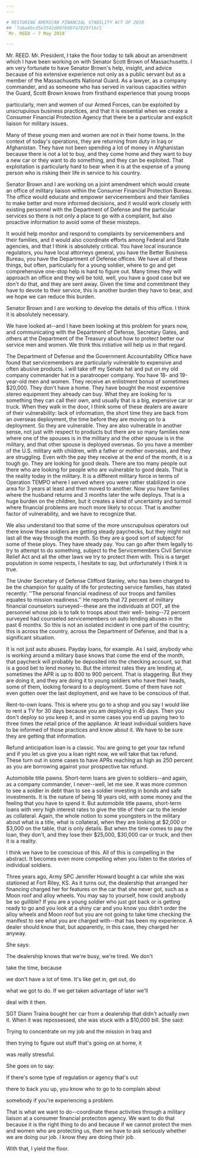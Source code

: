 ```yaml
---
---

# RESTORING AMERICAN FINANCIAL STABILITY ACT OF 2010
## `7aba4bcd5e5542d0976007a7829f16c1`
`Mr. REED — 7 May 2010`

---
```



Mr. REED. Mr. President, I take the floor today to talk about an 
amendment which I have been working on with Senator Scott Brown of 
Massachusetts. I am very fortunate to have Senator Brown's help, 
insight, and advice because of his extensive experience not only as a 
public servant but as a member of the Massachusetts National Guard. As 
a lawyer, as a company commander, and as someone who has served in 
various capacities within the Guard, Scott Brown knows from firsthand 
experience that young troops


particularly, men and women of our Armed Forces, can be exploited by 
unscrupulous business practices, and that it is essential when we 
create a Consumer Financial Protection Agency that there be a 
particular and explicit liaison for military issues.

Many of these young men and women are not in their home towns. In the 
context of today's operations, they are returning from duty in Iraq or 
Afghanistan. They have not been spending a lot of money in Afghanistan 
because there is not a lot to buy, and they come home and they want to 
buy a new car or they want to do something, and they can be exploited. 
That exploitation is particularly hard to bear when it is at the 
expense of a young person who is risking their life in service to his 
country.

Senator Brown and I are working on a joint amendment which would 
create an office of military liaison within the Consumer Financial 
Protection Bureau. The office would educate and empower servicemembers 
and their families to make better and more informed decisions, and it 
would work closely with existing personnel with the Department of 
Defense and the particular services so there is not only a place to go 
with a complaint, but also proactive information to avoid some of these 
missteps.

It would help monitor and respond to complaints by servicemembers and 
their families, and it would also coordinate efforts among Federal and 
State agencies, and that I think is absolutely critical. You have local 
insurance regulators, you have local attorneys general, you have the 
Better Business Bureau, you have the Department of Defense offices. We 
have all of these things, but often, particularly for a young soldier, 
where to go and get comprehensive one-stop help is hard to figure out. 
Many times they will approach an office and they will be told, well, 
you have a good case but we don't do that, and they are sent away. 
Given the time and commitment they have to devote to their service, 
this is another burden they have to bear, and we hope we can reduce 
this burden.

Senator Brown and I are working to develop the details of this 
office. I think it is absolutely necessary.

We have looked at--and I have been looking at this problem for years 
now, and communicating with the Department of Defense, Secretary Gates, 
and others at the Department of the Treasury about how to protect 
better our service men and women. We think this initiative will help us 
in that regard.

The Department of Defense and the Government Accountability Office 
have found that servicemembers are particularly vulnerable to expensive 
and often abusive products. I will take off my Senate hat and put on my 
old company commander hat in a paratrooper company. You have 18- and 
19-year-old men and women. They receive an enlistment bonus of 
sometimes $20,000. They don't have a home. They have bought the most 
expensive stereo equipment they already can buy. What they are looking 
for is something they can call their own, and usually that is a big, 
expensive car or truck. When they walk in the door, I think some of 
these dealers are aware of their vulnerability: lack of information, 
the short time they are back from an overseas deployment, the time 
before they are moving on to a deployment. So they are vulnerable. They 
are also vulnerable in another sense, not just with respect to products 
but there are so many families now where one of the spouses is in the 
military and the other spouse is in the military, and that other spouse 
is deployed overseas. So you have a member of the U.S. military with 
children, with a father or mother overseas, and they are struggling. 
Even with the pay they receive at the end of the month, it is a tough 
go. They are looking for good deals. There are too many people out 
there who are looking for people who are vulnerable to good deals. That 
is the reality today in the military. It is a different military force 
in terms of Operation TEMPO where I served where you were rather 
stabilized in one area for 3 years at least and then moved to another. 
Now you have families where the husband returns and 3 months later the 
wife deploys. That is a huge burden on the children, but it creates a 
kind of uncertainty and turmoil where financial problems are much more 
likely to occur. That is another factor of vulnerability, and we have 
to recognize that.

We also understand too that some of the more unscrupulous operators 
out there know these soldiers are getting steady paychecks, but they 
might not last all the way through the month. So they are a good sort 
of subject for some of these ploys. They have steady pay. You can go 
after them legally to try to attempt to do something, subject to the 
Servicemembers Civil Service Relief Act and all the other laws we try 
to protect them with. This is a target population in some respects, I 
hesitate to say, but unfortunately I think it is true.

The Under Secretary of Defense Clifford Stanley, who has been charged 
to be the champion for quality of life for protecting service families, 
has stated recently: ''The personal financial readiness of our troops 
and families equates to mission readiness.'' He reports that 72 percent 
of military financial counselors surveyed--these are the individuals at 
DOT, all the personnel whose job is to talk to troops about their well-
being--72 percent surveyed had counseled servicemembers on auto lending 
abuses in the past 6 months. So this is not an isolated incident in one 
part of the country; this is across the country, across the Department 
of Defense, and that is a significant situation.

It is not just auto abuses. Payday loans, for example. As I said, 
anybody who is working around a military base knows that come the end 
of the month, that paycheck will probably be deposited into the 
checking account, so that is a good bet to lend money to. But the 
interest rates they are lending at, sometimes the APR is up to 800 to 
900 percent. That is staggering. But they are doing it, and they are 
doing it to young soldiers who have their heads, some of them, looking 
forward to a deployment. Some of them have not even gotten over the 
last deployment, and we have to be conscious of that.

Rent-to-own loans. This is where you go to a shop and you say I would 
like to rent a TV for 30 days because you am deploying in 45 days. Then 
you don't deploy so you keep it, and in some cases you end up paying 
two to three times the retail price of the appliance. At least 
individual soldiers have to be informed of those practices and know 
about it. We have to be sure they are getting that information.

Refund anticipation loan is a classic. You are going to get your tax 
refund and if you let us give you a loan right now, we will take that 
tax refund. These turn out in some cases to have APRs reaching as high 
as 250 percent as you are borrowing against your prospective tax 
refund.

Automobile title pawns. Short-term loans are given to soldiers--and 
again, as a company commander, I never--well, let me see. It was more 
common to see a soldier in debt than to see a soldier investing in 
bonds and safe investments. It is the nature of being 18 years old, 
with some money and the feeling that you have to spend it. But 
automobile title pawns, short-term loans with very high interest rates 
to give the title of their car to the lender as collateral. Again, the 
whole notion to some youngsters in the military about what is a title, 
what is collateral, when they are looking at $2,000 or $3,000 on the 
table, that is only details. But when the time comes to pay the loan, 
they don't, and they lose their $25,000, $30,000 car or truck, and then 
it is a reality.

I think we have to be conscious of this. All of this is compelling in 
the abstract. It becomes even more compelling when you listen to the 
stories of individual soldiers.

Three years ago, Army SPC Jennifer Howard bought a car while she was 
stationed at Fort Riley, KS. As it turns out, the dealership that 
arranged her financing charged her for features on the car that she 
never got, such as a Moon roof and alloy wheels. You may say to 
yourself, how could anybody be so gullible? If you are a young soldier 
who just got back or is getting ready to go and you look at a shiny car 
and you know you didn't order the alloy wheels and Moon roof but you 
are not going to take time checking the manifest to see what you are 
charged with--that has been my experience. A dealer should know that, 
but apparently, in this case, they charged her anyway.

She says:




 The dealership knows that we're busy, we're tired. We don't 


 take the time, because




 we don't have a lot of time. It's like get in, get out, do 


 what we got to do. If we get taken advantage of later we'll 


 deal with it then.


SGT Diann Traina bought her car from a dealership that didn't 
actually own it. When it was repossessed, she was stuck with a $10,000 
bill. She said:




 Trying to concentrate on my job and the mission in Iraq and 


 then trying to figure out stuff that's going on at home, it 


 was really stressful.


She goes on to say:




 If there's some type of regulation or agency that's out 


 there to back you up, you know who to go to to complain about 


 somebody if you're experiencing a problem.


That is what we want to do--coordinate these activities through a 
military liaison at a consumer financial protection agency. We want to 
do that because it is the right thing to do and because if we cannot 
protect the men and women who are protecting us, then we have to ask 
seriously whether we are doing our job. I know they are doing their 
job.

With that, I yield the floor.